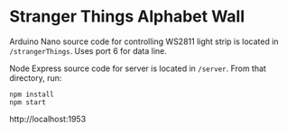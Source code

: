 # Stranger Things Alphabet Wall

Arduino Nano source code for controlling WS2811 light strip is located in `/strangerThings`. Uses port 6 for data line.

Node Express source code for server is located in `/server`. From that directory, run:

```
npm install
npm start
```

http://localhost:1953
